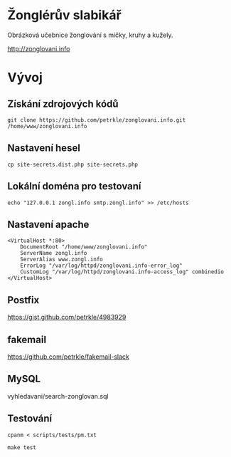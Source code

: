 # Žonglérův slabikář #

Obrázková učebnice žonglování s míčky, kruhy a kužely.

http://zonglovani.info

# Vývoj #

## Získání zdrojových kódů ##

	git clone https://github.com/petrkle/zonglovani.info.git /home/www/zonglovani.info

## Nastavení hesel ##

	cp site-secrets.dist.php site-secrets.php

## Lokální doména pro testovaní ##

	echo "127.0.0.1 zongl.info smtp.zongl.info" >> /etc/hosts

## Nastavení apache ##

	<VirtualHost *:80>
		DocumentRoot "/home/www/zonglovani.info"
		ServerName zongl.info
		ServerAlias www.zongl.info
		ErrorLog "/var/log/httpd/zonglovani.info-error_log"
		CustomLog "/var/log/httpd/zonglovani.info-access_log" combinedio
	</VirtualHost>

## Postfix ##

https://gist.github.com/petrkle/4983929

## fakemail ##

https://github.com/petrkle/fakemail-slack

## MySQL ##

vyhledavani/search-zonglovan.sql

## Testování ##

	cpanm < scripts/tests/pm.txt

	make test
